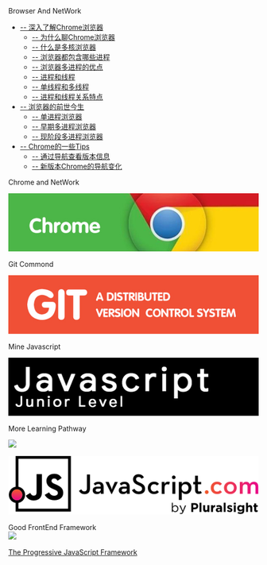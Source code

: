 <!--- <img class="logo" src="img/logo.png" /> -->

<div class="sideBarTitle">Browser And NetWork</div>



* [-- 深入了解Chrome浏览器](base/#深入了解Chrome浏览器)
    * [-- 为什么聊Chrome浏览器](base/#为什么聊Chrome浏览器)
    * [-- 什么是多核浏览器](base/#什么是多核浏览器)
    * [-- 浏览器都包含哪些进程](base/#浏览器都包含哪些进程)
    * [-- 浏览器多进程的优点](base/#浏览器多进程的优点)
    * [-- 进程和线程](base/#进程和线程)
    * [-- 单线程和多线程](base/#单线程和多线程)
    * [-- 进程和线程关系特点](base/#进程和线程关系特点)
* [-- 浏览器的前世今生](base/#浏览器的前世今生)
    * [-- 单进程浏览器](base/#单进程浏览器) 
    * [-- 早期多进程浏览器](base/#早期多进程浏览器) 
    * [-- 现阶段多进程浏览器](base/#现阶段多进程浏览器) 
* [-- Chrome的一些Tips](base/#Chrome的一些Tips) 
    * [-- 通过导航查看版本信息](base/#通过导航查看版本信息) 
    * [-- 新版本Chrome的导航变化](base/#新版本Chrome的导航变化) 



<div class="MoreWay">Chrome and NetWork</div>

<a class="developerLogo" href="http://chrome.biuxbiu.design/" target="_blank"><img src="img/chrome.jpg"></a>


<div class="MoreWay">Git Commond</div>

<a class="developerLogo" href="http://git.biuxbiu.design/" target="_blank"><img src="img/git.jpg"></a>

<div class="MoreWay">Mine Javascript</div>

<a class="developerLogo" href="http://js.biuxbiu.design/" target="_blank"><img src="img/javascript-junior-level.png"></a>

<div class="MoreWay">More Learning Pathway</div>

<a class="developerLogo" href="https://developer.mozilla.org/zh-CN/docs/Web/JavaScript" target="_blank"><img src="https://developer.mozilla.org/static/img/web-docs-sprite.22a6a085cf14.svg"></a>


<a class="developerLogo" href="https://www.javascript.com/" target="_blank"><img src="img/js-logo.png"></a>


<div class="MoreWay">Good FrontEnd Framework</div>

<a class="vueLogo" href="https://cn.vuejs.org/" target="_blank">
<img src="https://cn.vuejs.org/images/logo.png">
<p>The Progressive JavaScript Framework</p>
</a>